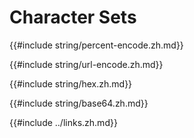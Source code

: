 # Character Sets

{{#include string/percent-encode.zh.md}}

{{#include string/url-encode.zh.md}}

{{#include string/hex.zh.md}}

{{#include string/base64.zh.md}}

{{#include ../links.zh.md}}
